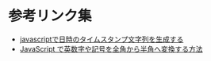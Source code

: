 # 参考リンク集

- [javascriptで日時のタイムスタンプ文字列を生成する](https://qiita.com/satotka/items/98bb32eb10334fdb5c34)
- [JavaScript で英数字や記号を全角から半角へ変換する方法](https://webllica.com/change-double-byte-to-half-width/)